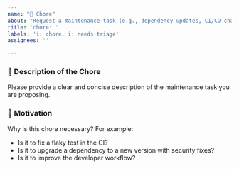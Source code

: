 ```yaml
---
name: "🧹 Chore"
about: "Request a maintenance task (e.g., dependency updates, CI/CD changes)."
title: 'chore: '
labels: 'i: chore, i: needs triage'
assignees: ''

---
```


### 📝 Description of the Chore

Please provide a clear and concise description of the maintenance task you are proposing.

### 🤔 Motivation

Why is this chore necessary? For example:
- Is it to fix a flaky test in the CI?
- Is it to upgrade a dependency to a new version with security fixes?
- Is it to improve the developer workflow?